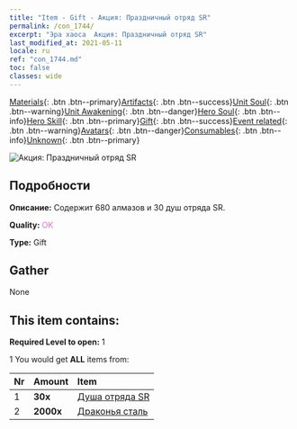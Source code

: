 ```yaml
---
title: "Item - Gift - Акция: Праздничный отряд SR"
permalink: /con_1744/
excerpt: "Эра хаоса  Акция: Праздничный отряд SR"
last_modified_at: 2021-05-11
locale: ru
ref: "con_1744.md"
toc: false
classes: wide
---
```

 [Materials](/ItemsRU/){: .btn .btn--primary}[Artifacts](/ItemsRU/Artifacts/){: .btn .btn--success}[Unit Soul](/ItemsRU/UnitSoul/){: .btn .btn--warning}[Unit Awakening](/ItemsRU/UnitAwakening/){: .btn .btn--danger}[Hero Soul](/ItemsRU/HeroSoul/){: .btn .btn--info}[Hero Skill](/ItemsRU/HeroSkill/){: .btn .btn--primary}[Gift](/ItemsRU/Gift/){: .btn .btn--success}[Event related](/ItemsRU/Events/){: .btn .btn--warning}[Avatars](/ItemsRU/Avatars/){: .btn .btn--danger}[Consumables](/ItemsRU/Consumables/){: .btn .btn--info}[Unknown](/ItemsRU/Unknown/){: .btn .btn--primary}

 ![Акция: Праздничный отряд SR](/images/t/i_907326.png)

## Подробности
 **Описание:** Содержит 680 алмазов и 30 душ отряда SR.

 **Quality:** <span style="color: #DA70D6">OK</span>

 **Type:** Gift

## Gather

  None

## This item contains:

 **Required Level to open:** 1

 1 You would get **ALL** items  from:

  | Nr | Amount |     Item    |
  |:---|:-------|:------------|
  | 1 |  **30x** | [Душа отряда SR](/ItemsRU/con_534/) |  | 
  | 2 |  **2000x** | [Драконья сталь](/ItemsRU/con_880/) |  | 
